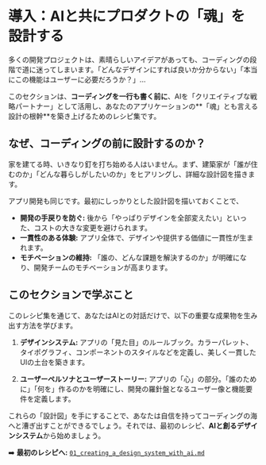 # 導入：AIと共にプロダクトの「魂」を設計する

多くの開発プロジェクトは、素晴らしいアイデアがあっても、コーディングの段階で道に迷ってしまいます。「どんなデザインにすれば良いか分からない」「本当にこの機能はユーザーに必要だろうか？」...

このセクションは、**コーディングを一行も書く前に**、AIを「クリエイティブな戦略パートナー」として活用し、あなたのアプリケーションの**「魂」とも言える設計の根幹**を築き上げるためのレシピ集です。

## なぜ、コーディングの前に設計するのか？

家を建てる時、いきなり釘を打ち始める人はいません。まず、建築家が「誰が住むのか」「どんな暮らしがしたいのか」をヒアリングし、詳細な設計図を描きます。

アプリ開発も同じです。最初にしっかりとした設計図を描いておくことで、

*   **開発の手戻りを防ぐ:** 後から「やっぱりデザインを全部変えたい」といった、コストの大きな変更を避けられます。
*   **一貫性のある体験:** アプリ全体で、デザインや提供する価値に一貫性が生まれます。
*   **モチベーションの維持:** 「誰の、どんな課題を解決するのか」が明確になり、開発チームのモチベーションが高まります。

## このセクションで学ぶこと

このレシピ集を通じて、あなたはAIとの対話だけで、以下の重要な成果物を生み出す方法を学びます。

1.  **デザインシステム:**
    アプリの「見た目」のルールブック。カラーパレット、タイポグラフィ、コンポーネントのスタイルなどを定義し、美しく一貫したUIの土台を築きます。

2.  **ユーザーペルソナとユーザーストーリー:**
    アプリの「心」の部分。「誰のために」「何を」作るのかを明確にし、開発の羅針盤となるユーザー像と機能要件を定義します。

これらの「設計図」を手にすることで、あなたは自信を持ってコーディングの海へと漕ぎ出すことができるでしょう。それでは、最初のレシピ、**AIと創るデザインシステム**から始めましょう。

➡️ **最初のレシピへ:** [`01_creating_a_design_system_with_ai.md`](./01_creating_a_design_system_with_ai.md)